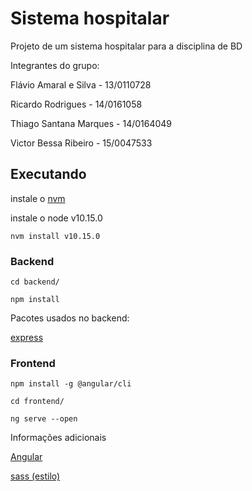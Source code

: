 # Sistema hospitalar

Projeto de um sistema hospitalar para a disciplina de BD

Integrantes do grupo:

Flávio Amaral e Silva - 13/0110728

Ricardo Rodrigues - 14/0161058

Thiago Santana Marques - 14/0164049

Victor Bessa Ribeiro - 15/0047533

## Executando

instale o [nvm](https://github.com/nvm-sh/nvm#installation-and-update)

instale o node v10.15.0

```nvm install v10.15.0```

### Backend

```cd backend/```

```npm install```

Pacotes usados no backend:

[express](https://expressjs.com/)

### Frontend

```npm install -g @angular/cli```

```cd frontend/```

```ng serve --open```

Informações adicionais

[Angular](https://angular.io)

[sass (estilo)](http://sass-lang.com/documentation/file.INDENTED_SYNTAX.html)
